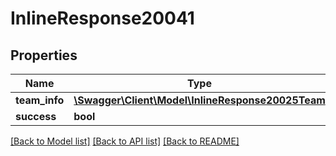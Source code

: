 # InlineResponse20041

## Properties
Name | Type | Description | Notes
------------ | ------------- | ------------- | -------------
**team_info** | [**\Swagger\Client\Model\InlineResponse20025Team**](InlineResponse20025Team.md) |  | [optional] 
**success** | **bool** |  | [optional] 

[[Back to Model list]](../../README.md#documentation-for-models) [[Back to API list]](../../README.md#documentation-for-api-endpoints) [[Back to README]](../../README.md)


